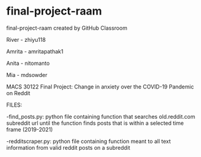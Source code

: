 # final-project-raam
final-project-raam created by GitHub Classroom

River - zhiyu118

Amrita - amritapathak1

Anita - nitomanto

Mia - mdsowder

MACS 30122 Final Project: Change in anxiety over the COVID-19 Pandemic on Reddit

FILES:

-find_posts.py: python file containing function that searches old.reddit.com subreddit url until the function finds posts that is within a selected time frame (2019-2021)

-redditscraper.py: python file containing function meant to all text information from valid reddit posts on a subreddit

